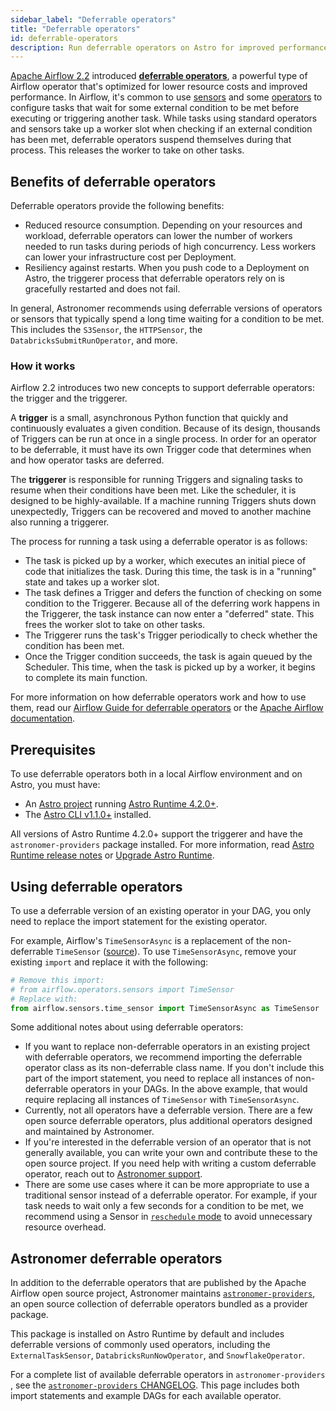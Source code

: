 ```yaml
---
sidebar_label: "Deferrable operators"
title: "Deferrable operators"
id: deferrable-operators
description: Run deferrable operators on Astro for improved performance and cost savings.
---
```


[Apache Airflow 2.2](https://airflow.apache.org/blog/airflow-2.2.0/) introduced [**deferrable operators**](https://airflow.apache.org/docs/apache-airflow/stable/concepts/deferring.html), a powerful type of Airflow operator that's optimized for lower resource costs and improved performance. In Airflow, it's common to use [sensors](https://airflow.apache.org/docs/apache-airflow/stable/concepts/sensors.html) and some [operators](https://airflow.apache.org/docs/apache-airflow/stable/concepts/operators.html) to configure tasks that wait for some external condition to be met before executing or triggering another task. While tasks using standard operators and sensors take up a worker slot when checking if an external condition has been met, deferrable operators suspend themselves during that process. This releases the worker to take on other tasks.

## Benefits of deferrable operators

 Deferrable operators provide the following benefits:

- Reduced resource consumption. Depending on your resources and workload, deferrable operators can lower the number of workers needed to run tasks during periods of high concurrency. Less workers can lower your infrastructure cost per Deployment.
- Resiliency against restarts. When you push code to a Deployment on Astro, the triggerer process that deferrable operators rely on is gracefully restarted and does not fail.

In general, Astronomer recommends using deferrable versions of operators or sensors that typically spend a long time waiting for a condition to be met. This includes the `S3Sensor`, the `HTTPSensor`, the `DatabricksSubmitRunOperator`, and more.

### How it works

Airflow 2.2 introduces two new concepts to support deferrable operators: the trigger and the triggerer.

A **trigger** is a small, asynchronous Python function that quickly and continuously evaluates a given condition. Because of its design, thousands of Triggers can be run at once in a single process. In order for an operator to be deferrable, it must have its own Trigger code that determines when and how operator tasks are deferred.

The **triggerer** is responsible for running Triggers and signaling tasks to resume when their conditions have been met. Like the scheduler, it is designed to be highly-available. If a machine running Triggers shuts down unexpectedly, Triggers can be recovered and moved to another machine also running a triggerer.

The process for running a task using a deferrable operator is as follows:

- The task is picked up by a worker, which executes an initial piece of code that initializes the task. During this time, the task is in a "running" state and takes up a worker slot.
- The task defines a Trigger and defers the function of checking on some condition to the Triggerer. Because all of the deferring work happens in the Triggerer, the task instance can now enter a "deferred" state. This frees the worker slot to take on other tasks.
- The Triggerer runs the task's Trigger periodically to check whether the condition has been met.
- Once the Trigger condition succeeds, the task is again queued by the Scheduler. This time, when the task is picked up by a worker, it begins to complete its main function.

For more information on how deferrable operators work and how to use them, read our [Airflow Guide for deferrable operators](https://www.astronomer.io/guides/deferrable-operators) or the [Apache Airflow documentation](https://airflow.apache.org/docs/apache-airflow/stable/concepts/deferring.html).

## Prerequisites

To use deferrable operators both in a local Airflow environment and on Astro, you must have:

- An [Astro project](create-project.md) running [Astro Runtime 4.2.0+](runtime-release-notes.md#astro-runtime-420).
- The [Astro CLI v1.1.0+](https://docs.astronomer.io/astro/cli-release-notes#v110) installed.

All versions of Astro Runtime 4.2.0+ support the triggerer and have the `astronomer-providers` package installed. For more information, read [Astro Runtime release notes](runtime-release-notes.md) or [Upgrade Astro Runtime](upgrade-runtime.md).

## Using deferrable operators

To use a deferrable version of an existing operator in your DAG, you only need to replace the import statement for the existing operator.

For example, Airflow's `TimeSensorAsync` is a replacement of the non-deferrable `TimeSensor` ([source](https://airflow.apache.org/docs/apache-airflow/stable/_api/airflow/sensors/time_sensor/index.html?highlight=timesensor#module-contents)). To use `TimeSensorAsync`, remove your existing `import` and replace it with the following:

```python
# Remove this import:
# from airflow.operators.sensors import TimeSensor
# Replace with:
from airflow.sensors.time_sensor import TimeSensorAsync as TimeSensor
```

Some additional notes about using deferrable operators:

- If you want to replace non-deferrable operators in an existing project with deferrable operators, we recommend importing the deferrable operator class as its non-deferrable class name. If you don't include this part of the import statement, you need to replace all instances of non-deferrable operators in your DAGs. In the above example, that would require replacing all instances of `TimeSensor` with `TimeSensorAsync`.
- Currently, not all operators have a deferrable version. There are a few open source deferrable operators, plus additional operators designed and maintained by Astronomer.
- If you're interested in the deferrable version of an operator that is not generally available, you can write your own and contribute these to the open source project. If you need help with writing a custom deferrable operator, reach out to [Astronomer support](https://support.astronomer.io).
- There are some use cases where it can be more appropriate to use a traditional sensor instead of a deferrable operator. For example, if your task needs to wait only a few seconds for a condition to be met, we recommend using a Sensor in [`reschedule` mode](https://github.com/apache/airflow/blob/1.10.2/airflow/sensors/base_sensor_operator.py#L46-L56) to avoid unnecessary resource overhead.

## Astronomer deferrable operators

In addition to the deferrable operators that are published by the Apache Airflow open source project, Astronomer maintains [`astronomer-providers`](https://astronomer-providers.readthedocs.io/en/stable/), an open source collection of deferrable operators bundled as a provider package.

This package is installed on Astro Runtime by default and includes deferrable versions of commonly used operators, including the `ExternalTaskSensor`, `DatabricksRunNowOperator`, and `SnowflakeOperator`.

For a complete list of available deferrable operators in `astronomer-providers` , see the [`astronomer-providers` CHANGELOG](https://astronomer-providers.readthedocs.io/en/stable/changelog.html). This page includes both import statements and example DAGs for each available operator.
